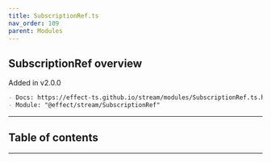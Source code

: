 ```yaml
---
title: SubscriptionRef.ts
nav_order: 109
parent: Modules
---
```


## SubscriptionRef overview

Added in v2.0.0

```md
- Docs: https://effect-ts.github.io/stream/modules/SubscriptionRef.ts.html
- Module: "@effect/stream/SubscriptionRef"
```

---

<h2 class="text-delta">Table of contents</h2>

---
